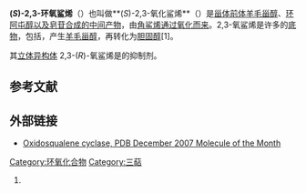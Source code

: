 **(*S*)-2,3-环氧鲨烯**（）也叫做**(*S*)-2,3-氧化鲨烯**（）是[甾体前体](../Page/甾体.md "wikilink")[羊毛甾醇](../Page/羊毛甾醇.md "wikilink")、[环阿屯醇以及](../Page/环阿屯醇.md "wikilink")[皂苷合成的](../Page/皂苷.md "wikilink")[中间产物](https://zh.wikipedia.org/wiki/中间产物 "wikilink")，由[角鲨烯通过](https://zh.wikipedia.org/wiki/角鲨烯 "wikilink")[氧化而来](https://zh.wikipedia.org/wiki/氧化 "wikilink")。2,3-氧鲨烯是许多的[底物](https://zh.wikipedia.org/wiki/酶底物_\(生物学\) "wikilink")，包括，产生[羊毛甾醇](../Page/羊毛甾醇.md "wikilink")，再转化为[胆固醇](https://zh.wikipedia.org/wiki/胆固醇 "wikilink")\[1\]。

其[立体异构体](../Page/立体异构.md "wikilink") 2,3-(*R*)-氧鲨烯是的抑制剂。

## 参考文献

<references/>

## 外部链接

  - [Oxidosqualene cyclase, PDB December 2007 Molecule of the
    Month](https://dx.doi.org/10.2210/rcsb_pdb/mom_2007_12)

[Category:环氧化合物](https://zh.wikipedia.org/wiki/Category:环氧化合物 "wikilink")
[Category:三萜](https://zh.wikipedia.org/wiki/Category:三萜 "wikilink")

1.